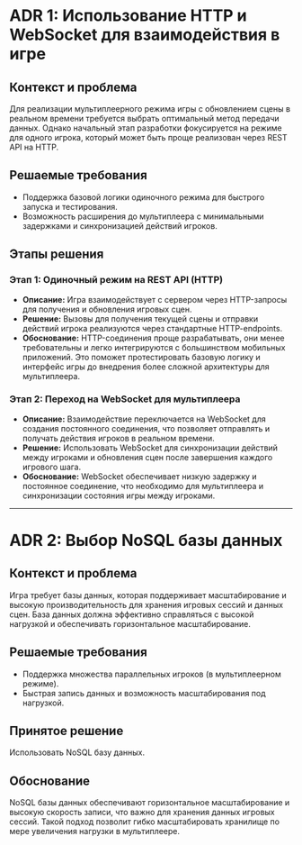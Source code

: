 # ADR 1: Использование HTTP и WebSocket для взаимодействия в игре

## Контекст и проблема
Для реализации мультиплеерного режима игры с обновлением сцены в реальном времени требуется выбрать оптимальный метод передачи данных. Однако начальный этап разработки фокусируется на режиме для одного игрока, который может быть проще реализован через REST API на HTTP.

## Решаемые требования
- Поддержка базовой логики одиночного режима для быстрого запуска и тестирования.
- Возможность расширения до мультиплеера с минимальными задержками и синхронизацией действий игроков.

## Этапы решения

### Этап 1: Одиночный режим на REST API (HTTP)
- **Описание:** Игра взаимодействует с сервером через HTTP-запросы для получения и обновления игровых сцен.
- **Решение:** Вызовы для получения текущей сцены и отправки действий игрока реализуются через стандартные HTTP-endpoints.
- **Обоснование:** HTTP-соединения проще разрабатывать, они менее требовательны и легко интегрируются с большинством мобильных приложений. Это поможет протестировать базовую логику и интерфейс игры до внедрения более сложной архитектуры для мультиплеера.

### Этап 2: Переход на WebSocket для мультиплеера
- **Описание:** Взаимодействие переключается на WebSocket для создания постоянного соединения, что позволяет отправлять и получать действия игроков в реальном времени.
- **Решение:** Использовать WebSocket для синхронизации действий между игроками и обновления сцен после завершения каждого игрового шага.
- **Обоснование:** WebSocket обеспечивает низкую задержку и постоянное соединение, что необходимо для мультиплеера и синхронизации состояния игры между игроками.

---

# ADR 2: Выбор NoSQL базы данных

## Контекст и проблема
Игра требует базы данных, которая поддерживает масштабирование и высокую производительность для хранения игровых сессий и данных сцен. База данных должна эффективно справляться с высокой нагрузкой и обеспечивать горизонтальное масштабирование.

## Решаемые требования
- Поддержка множества параллельных игроков (в мультиплеерном режиме).
- Быстрая запись данных и возможность масштабирования под нагрузкой.

## Принятое решение
Использовать NoSQL базу данных.

## Обоснование
NoSQL базы данных обеспечивают горизонтальное масштабирование и высокую скорость записи, что важно для хранения данных игровых сессий. Такой подход позволит гибко масштабировать хранилище по мере увеличения нагрузки в мультиплеере.

